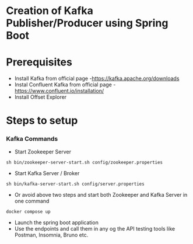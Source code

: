 # Creation of Kafka Publisher/Producer using Spring Boot

# Prerequisites

* Install Kafka from official page -https://kafka.apache.org/downloads
* Instal Confluent Kafka from official page -https://www.confluent.io/installation/
* Install Offset Explorer

# Steps to setup

### Kafka Commands
* Start Zookeeper Server
~~~
sh bin/zookeeper-server-start.sh config/zookeeper.properties
~~~
* Start Kafka Server / Broker
~~~
sh bin/kafka-server-start.sh config/server.properties
~~~

* Or avoid above two steps and start both Zookeeper and Kafka Server in one command
~~~
docker compose up
~~~

* Launch the spring boot application
* Use the endpoints and call them in any og the API testing tools like Postman, Insomnia, Bruno etc.
